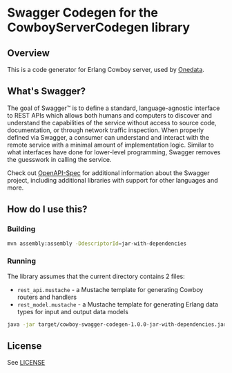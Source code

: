 # Swagger Codegen for the CowboyServerCodegen library

## Overview
This is a code generator for Erlang Cowboy server, used by [Onedata](https://onedata.org).

## What's Swagger?
The goal of Swagger™ is to define a standard, language-agnostic interface to REST APIs which allows both humans and computers to discover and understand the capabilities of the service without access to source code, documentation, or through network traffic inspection. When properly defined via Swagger, a consumer can understand and interact with the remote service with a minimal amount of implementation logic. Similar to what interfaces have done for lower-level programming, Swagger removes the guesswork in calling the service.


Check out [OpenAPI-Spec](https://github.com/OAI/OpenAPI-Specification) for additional information about the Swagger project, including additional libraries with support for other languages and more. 

## How do I use this?

### Building
```bash
mvn assembly:assembly -DdescriptorId=jar-with-dependencies
```

### Running
The library assumes that the current directory contains 2 files:
* `rest_api.mustache` - a Mustache template for generating Cowboy routers and handlers
* `rest_model.mustache` - a Mustache template for generating Erlang data types for input and output data models

```bash
java -jar target/cowboy-swagger-codegen-1.0.0-jar-with-dependencies.jar generate -l cowboy -i ./swagger.json -o ./generated/cowboy
```

## License

See [LICENSE](./LICENSE)
